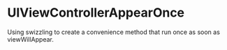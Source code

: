 # UIViewControllerAppearOnce
Using swizzling to create a convenience method that run once as soon as viewWillAppear.
